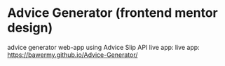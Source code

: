 # Advice Generator (frontend mentor design)
 advice generator web-app using Advice Slip API
live app: live app: https://bawermy.github.io/Advice-Generator/
